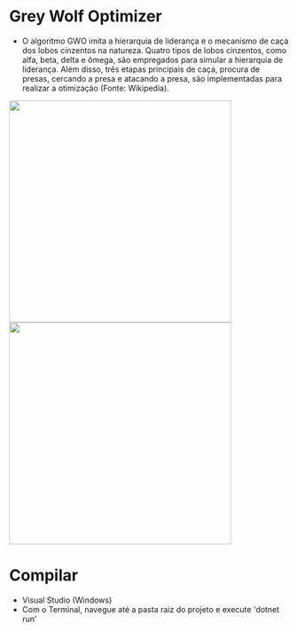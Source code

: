 # Grey Wolf Optimizer
- O algoritmo GWO imita a hierarquia de liderança e o mecanismo de caça dos lobos cinzentos na natureza. Quatro tipos de lobos cinzentos, como alfa, beta, delta e ômega, são empregados para simular a hierarquia de liderança. Além disso, três etapas principais de caça, procura de presas, cercando a presa e atacando a presa, são implementadas para realizar a otimização (Fonte: Wikipedia).

<div>
  <img width="400" src=https://i.guim.co.uk/img/media/8f02bb49224d9a94699b75213664bf898617c062/0_353_5315_3190/master/5315.jpg?width=1200&height=1200&quality=85&auto=format&fit=crop&s=c812148bc6ffc9517558901b73d9a626>
  <img width="400" height="400" src=https://cdn.roaring.earth/wp-content/uploads/2016/01/wolvesbuff.jpg>
</div>

# Compilar
 - Visual Studio (Windows)
 - Com o Terminal, navegue até a pasta raiz do projeto e execute 'dotnet run' 
